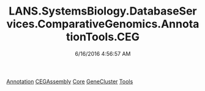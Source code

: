 ﻿---
title: LANS.SystemsBiology.DatabaseServices.ComparativeGenomics.AnnotationTools.CEG
date: 6/16/2016 4:56:57 AM
---

[Annotation](T-LANS.SystemsBiology.DatabaseServices.ComparativeGenomics.AnnotationTools.CEG.Annotation.html)
[CEGAssembly](T-LANS.SystemsBiology.DatabaseServices.ComparativeGenomics.AnnotationTools.CEG.CEGAssembly.html)
[Core](T-LANS.SystemsBiology.DatabaseServices.ComparativeGenomics.AnnotationTools.CEG.Core.html)
[GeneCluster](T-LANS.SystemsBiology.DatabaseServices.ComparativeGenomics.AnnotationTools.CEG.GeneCluster.html)
[Tools](T-LANS.SystemsBiology.DatabaseServices.ComparativeGenomics.AnnotationTools.CEG.Tools.html)
